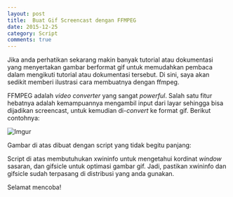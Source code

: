 ```yaml
---
layout: post
title:  Buat Gif Screencast dengan FFMPEG
date: 2015-12-25
category: Script
comments: true
---
```


Jika anda perhatikan sekarang makin banyak tutorial atau dokumentasi yang menyertakan gambar berformat gif untuk memudahkan pembaca dalam mengikuti tutorial atau dokumentasi tersebut. Di sini, saya akan sedikit memberi ilustrasi cara membuatnya dengan ffmpeg.

FFMPEG adalah *video converter* yang sangat *powerful*. Salah satu fitur hebatnya adalah kemampuannya mengambil input dari layar sehingga bisa dijadikan screencast, untuk kemudian di-*convert* ke format gif. Berikut contohnya:

![Imgur](http://i.imgur.com/XBqr32Z.gif)

Gambar di atas dibuat dengan script yang tidak begitu panjang:
<script src="https://gist.github.com/atmorojo/be360ecd77685bf10624.js"></script>

Script di atas membutuhukan xwininfo untuk mengetahui kordinat *window* sasaran, dan gifsicle untuk optimasi gambar gif. Jadi, pastikan xwininfo dan gifsicle sudah terpasang di distribusi yang anda gunakan.

Selamat mencoba!
